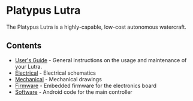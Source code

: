 Platypus Lutra
==============

The Platypus Lutra is a highly-capable, low-cost autonomous watercraft.  

Contents
--------
* [User's Guide](./docs) - General instructions on the usage and maintenance of your Lutra.
* [Electrical](./electrical) - Electrical schematics
* [Mechanical](./mechanical) - Mechanical drawings
* [Firmware](./firmware) - Embedded firmware for the electronics board
* [Software](./software) - Android code for the main controller
